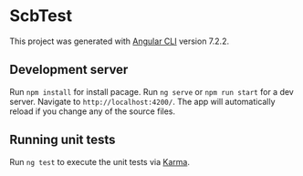 # ScbTest

This project was generated with [Angular CLI](https://github.com/angular/angular-cli) version 7.2.2.

## Development server

Run `npm install` for install pacage.
Run `ng serve` or `npm run start` for a dev server. Navigate to `http://localhost:4200/`. The app will automatically reload if you change any of the source files.

## Running unit tests

Run `ng test` to execute the unit tests via [Karma](https://karma-runner.github.io).

